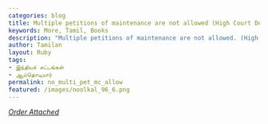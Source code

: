 ```yaml
---  
categories: blog  
title: Multiple petitions of maintenance are not allowed (High Court Delhi)   
keywords: More, Tamil, Books  
description: "Multiple petitions of maintenance are not allowed. (High Court Delhi), Hbl J. Shiv Narayan Dhingra, order on 30-08-10, Crl. M. C. No. 130/2010 and Crl.M. A. No. 504/2010, Rachna Kathuria vs Ramesh Kathuria. Citation No. 173 (2010) DLT 289"
author: Tamilan  
layout: Ruby  
tags:     
- இந்தியச் சட்டங்கள்
- ஆய்தொடியார்
permalink: no_multi_pet_mc_allow  
featured: /images/noolkal_96_6.png  
---  
```

[*Order Attached*](/assets/pdf/SND30082010CRLMM1302010.pdf)
